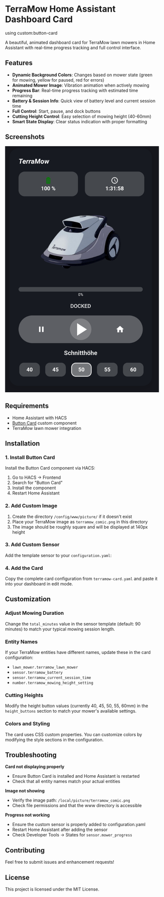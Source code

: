 # TerraMow Home Assistant Dashboard Card
using custom:button-card

A beautiful, animated dashboard card for TerraMow lawn mowers in Home Assistant with real-time progress tracking and full control interface.

## Features

- **Dynamic Background Colors**: Changes based on mower state (green for mowing, yellow for paused, red for errors)
- **Animated Mower Image**: Vibration animation when actively mowing
- **Progress Bar**: Real-time progress tracking with estimated time remaining
- **Battery & Session Info**: Quick view of battery level and current session time
- **Full Control**: Start, pause, and dock buttons
- **Cutting Height Control**: Easy selection of mowing height (40-60mm)
- **Smart State Display**: Clear status indication with proper formatting

## Screenshots

![TerraMow Card Demo](screenshot.png)

## Requirements

- Home Assistant with HACS
- [Button Card](https://github.com/custom-cards/button-card) custom component
- TerraMow lawn mower integration

## Installation

### 1. Install Button Card

Install the Button Card component via HACS:
1. Go to HACS → Frontend
2. Search for "Button Card"
3. Install the component
4. Restart Home Assistant

### 2. Add Custom Image

1. Create the directory `/config/www/picture/` if it doesn't exist
2. Place your TerraMow image as `terramow_comic.png` in this directory
3. The image should be roughly square and will be displayed at 140px height

### 3. Add Custom Sensor

Add the template sensor to your `configuration.yaml`:

### 4. Add the Card

Copy the complete card configuration from `terramow-card.yaml` and paste it into your dashboard in edit mode.

## Customization

### Adjust Mowing Duration
Change the `total_minutes` value in the sensor template (default: 90 minutes) to match your typical mowing session length.

### Entity Names
If your TerraMow entities have different names, update these in the card configuration:
- `lawn_mower.terramow_lawn_mower`
- `sensor.terramow_battery`
- `sensor.terramow_current_session_time`
- `number.terramow_mowing_height_setting`

### Cutting Heights
Modify the height button values (currently 40, 45, 50, 55, 60mm) in the `height_buttons` section to match your mower's available settings.

### Colors and Styling
The card uses CSS custom properties. You can customize colors by modifying the style sections in the configuration.

## Troubleshooting

**Card not displaying properly**
- Ensure Button Card is installed and Home Assistant is restarted
- Check that all entity names match your actual entities

**Image not showing**
- Verify the image path: `/local/picture/terramow_comic.png`
- Check file permissions and that the www directory is accessible

**Progress not working**
- Ensure the custom sensor is properly added to configuration.yaml
- Restart Home Assistant after adding the sensor
- Check Developer Tools → States for `sensor.mower_progress`

## Contributing

Feel free to submit issues and enhancement requests!

## License

This project is licensed under the MIT License.

